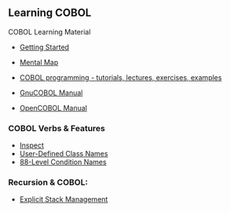 ## Learning COBOL

COBOL Learning Material

- [Getting Started](https://github.com/jonfernq/Learning/blob/main/COBOL/GettingStarted/README.md) 
- [Mental Map]()

- [COBOL programming - tutorials, lectures, exercises, examples](http://www.csis.ul.ie/cobol/)
- [GnuCOBOL Manual](https://gnucobol.sourceforge.io/)
- [OpenCOBOL Manual](https://gnucobol.sourceforge.io/guides/OpenCOBOL%20Programmers%20Guide.pdf)

### COBOL Verbs & Features

- [Inspect](https://github.com/jonfernq/COBOL/tree/main/COBOLInspect)
- [User-Defined Class Names](https://github.com/jonfernq/Learning/blob/main/COBOL/UserDefinedClassNames/README.md) 
- [88-Level Condition Names](https://github.com/jonfernq/Learning/blob/main/COBOL/88LevelConditionNames/README.md) 

### Recursion & COBOL:

- [Explicit Stack Management](https://github.com/jonfernq/COBOL/blob/main/Recursion/ExplicitStackManagement.md)
